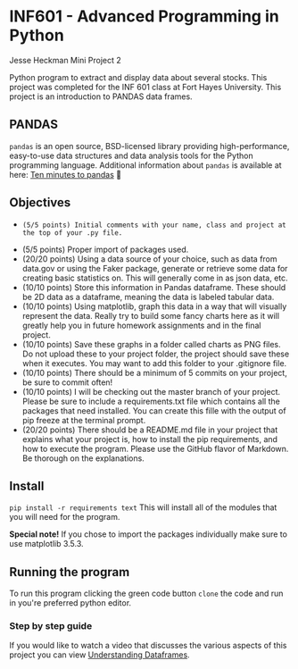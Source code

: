  # INF601 - Advanced Programming in Python
 Jesse Heckman
Mini Project 2 
 
Python program to extract and display data about several stocks.  This project was completed for the INF 601 class at 
Fort Hayes University.  This project is an introduction to PANDAS data frames.

## PANDAS

`pandas` is an open source, BSD-licensed library providing high-performance, easy-to-use data structures and data analysis tools for the Python programming language.
Additional information about `pandas` is available at here: [Ten minutes to pandas](https://pandas.pydata.org/docs/user_guide/10min.html)
🐼

## Objectives

-     (5/5 points) Initial comments with your name, class and project at the top of your .py file.
-    (5/5 points) Proper import of packages used.
-    (20/20 points) Using a data source of your choice, such as data from data.gov or using the Faker package, generate or retrieve some data for creating basic statistics on. This will generally come in as json data, etc.      
-    (10/10 points) Store this information in Pandas dataframe. These should be 2D data as a dataframe, meaning the data is labeled tabular data.
-    (10/10 points) Using matplotlib, graph this data in a way that will visually represent the data. Really try to build some fancy charts here as it will greatly help you in future homework assignments and in the final project.
-    (10/10 points) Save these graphs in a folder called charts as PNG files. Do not upload these to your project folder, the project should save these when it executes. You may want to add this folder to your .gitignore file.
-    (10/10 points) There should be a minimum of 5 commits on your project, be sure to commit often!
-    (10/10 points) I will be checking out the master branch of your project. Please be sure to include a requirements.txt file which contains all the packages that need installed. You can create this fille with the output of pip freeze at the terminal prompt.
-    (20/20 points) There should be a README.md file in your project that explains what your project is, how to install the pip requirements, and how to execute the program. Please use the GitHub flavor of Markdown. Be thorough on the explanations.

## Install 
`pip install -r requirements text`
This will install all of the modules that you will need for the program. 

**Special note!** If you chose to import the packages individually make sure to use matplotlib 3.5.3.

## Running the program
To run this program clicking the green code button `clone` the code and run in you're preferred python editor. 
### Step by step guide
If you would like to watch a video that discusses the various aspects of this project you can view [Understanding Dataframes](https://www.youtube.com/watch?v=fmvbY3zkVXc). 

